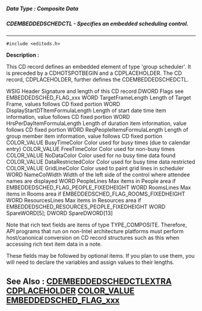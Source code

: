 ##### Data Type : Composite Data
##### CDEMBEDDEDSCHEDCTL - Specifies an embedded scheduling control.
---
```
#include <editods.h>
```
**Description :**

This CD record defines an embedded element of type 'group scheduler'.   It is 
preceded by a CDHOTSPOTBEGIN and a CDPLACEHOLDER.  The CD record, 
CDPLACEHOLDER, further defines the CDEMBEDDEDSCHEDCTL. 

WSIG  Header     Signature and length of this CD record
DWORD  Flags     see EMBEDDEDSCHED_FLAG_xxx
WORD  TargetFrameLength   Length of Target Frame, values follows CD fixed 
portion
WORD  DisplayStartDTItemFormulaLength Length of start date time item 
information, value follows CD fixed portion
WORD  HrsPerDayItemFormulaLength  Length of duration item information, value 
follows CD fixed portion
WORD  ReqPeopleItemsFormulaLength  Length of group member item information, 
value follows CD fixed portion
COLOR_VALUE BusyTimeColor    Color used for busy times (due to calendar entry)
COLOR_VALUE FreeTimeColor    Color used for non-busy times
COLOR_VALUE NoDataColor    Color used for no busy time data found
COLOR_VALUE DataRestrictedColor   Color used for busy time data restricted
COLOR_VALUE GridLineColor    Color used to paint grid lines in scheduler
WORD  NameColWidth    Width of the left side of the control where attendee 
names are displayed
WORD  PeopleLines    Max items in People area if 
EMBEDDEDSCHED_FLAG_PEOPLE_FIXEDHEIGHT
WORD  RoomsLines    Max items in Rooms area if 
EMBEDDEDSCHED_FLAG_ROOMS_FIXEDHEIGHT
WORD  ResourcesLines   Max items in Resources area if 
	       EMBEDDEDSCHED_RESOURCES_PEOPLE_FIXEDHEIGHT
WORD   SpareWORD[5];
DWORD  SpareDWORD[13]

Note that rich text fields are items of type TYPE_COMPOSITE.  Therefore, API 
programs that run on non-Intel architecture platforms must perform 
host/canonical conversion on CD record structures such as this when accessing 
rich text item data in a note.

These fields may be followed by optional items. If you plan to use them, you 
will need to declare the variables and assign values to their lengths.

**See Also :**
[CDEMBEDDEDSCHEDCTLEXTRA](/domino-c-api-docs/reference/Data/CDEMBEDDEDSCHEDCTLEXTRA)
[CDPLACEHOLDER](/domino-c-api-docs/reference/Data/CDPLACEHOLDER)
[COLOR_VALUE](/domino-c-api-docs/reference/Data/COLOR_VALUE)
[EMBEDDEDSCHED_FLAG_xxx](/domino-c-api-docs/reference/Symb/EMBEDDEDSCHED_FLAG_xxx)
---
